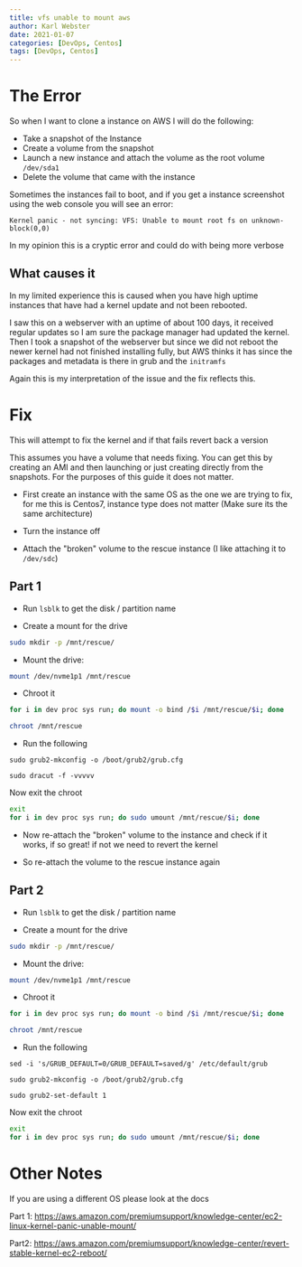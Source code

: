 ```yaml
---
title: vfs unable to mount aws
author: Karl Webster
date: 2021-01-07
categories: [DevOps, Centos]
tags: [DevOps, Centos]
---
```


# The Error
So when I want to clone a instance on AWS I will do the following:

* Take a snapshot of the Instance
* Create a volume from the snapshot
* Launch a new instance and attach the volume as the root volume `/dev/sda1`
* Delete the volume that came with the instance

Sometimes the instances fail to boot, and if you get a instance screenshot using the web console you will see an error:
```
Kernel panic - not syncing: VFS: Unable to mount root fs on unknown-block(0,0)
```

In my opinion this is a cryptic error and could do with being more verbose

## What causes it

In my limited experience this is caused when you have high uptime instances that have had a kernel update and not been rebooted.

I saw this on a webserver with an uptime of about 100 days, it received regular updates so I am sure the package manager had updated the kernel. Then I took a snapshot of the webserver but since we did not reboot the newer kernel had not finished installing fully, but AWS thinks it has since the packages and metadata is there in grub and the `initramfs`

Again this is my interpretation of the issue and the fix reflects this.

# Fix

This will attempt to fix the kernel and if that fails revert back a version

This assumes you have a volume that needs fixing. You can get this by creating an AMI and then launching or just creating directly from the snapshots. For the purposes of this guide it does not matter.


* First create an instance with the same OS as the one we are trying to fix, for me this is Centos7, instance type does not matter (Make sure its the same architecture)

* Turn the instance off
* Attach the "broken" volume to the rescue instance (I like attaching it to `/dev/sdc`)

## Part 1
* Run `lsblk` to get the disk / partition name

* Create a mount for the drive
```bash
sudo mkdir -p /mnt/rescue/
```

* Mount the drive:
```bash
mount /dev/nvme1p1 /mnt/rescue
```

* Chroot it
```bash
for i in dev proc sys run; do mount -o bind /$i /mnt/rescue/$i; done

chroot /mnt/rescue
```

* Run the following
```
sudo grub2-mkconfig -o /boot/grub2/grub.cfg

sudo dracut -f -vvvvv
```

Now exit the chroot
```bash
exit
for i in dev proc sys run; do sudo umount /mnt/rescue/$i; done
```

* Now re-attach the "broken" volume to the instance and check if it works, if so great! if not we need to revert the kernel

* So re-attach the volume to the rescue instance again

## Part 2
* Run `lsblk` to get the disk / partition name

* Create a mount for the drive
```bash
sudo mkdir -p /mnt/rescue/
```

* Mount the drive:
```bash
mount /dev/nvme1p1 /mnt/rescue
```

* Chroot it
```bash
for i in dev proc sys run; do mount -o bind /$i /mnt/rescue/$i; done

chroot /mnt/rescue
```

* Run the following
```
sed -i 's/GRUB_DEFAULT=0/GRUB_DEFAULT=saved/g' /etc/default/grub

sudo grub2-mkconfig -o /boot/grub2/grub.cfg

sudo grub2-set-default 1
```

Now exit the chroot
```bash
exit
for i in dev proc sys run; do sudo umount /mnt/rescue/$i; done
```


# Other Notes

If you are using a different OS please look at the docs

Part 1: https://aws.amazon.com/premiumsupport/knowledge-center/ec2-linux-kernel-panic-unable-mount/


Part2: https://aws.amazon.com/premiumsupport/knowledge-center/revert-stable-kernel-ec2-reboot/
